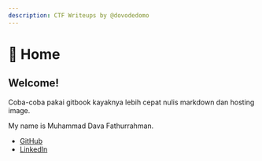 ```yaml
---
description: CTF Writeups by @dovodedomo
---
```


# 👋 Home

## Welcome!

Coba-coba pakai gitbook kayaknya lebih cepat nulis markdown dan hosting image.

My name is Muhammad Dava Fathurrahman.

* [GitHub](https://github.com/mdavaf17/)
* [LinkedIn](https://www.linkedin.com/in/mdavaf17/)
